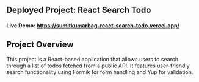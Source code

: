 ## Deployed Project: React Search Todo
#### Live Demo: https://sumitkumarbag-react-search-todo.vercel.app/

## Project Overview
This project is a React-based application that allows users to search through a list of todos fetched from a public API. It features user-friendly search functionality using Formik for form handling and Yup for validation.

